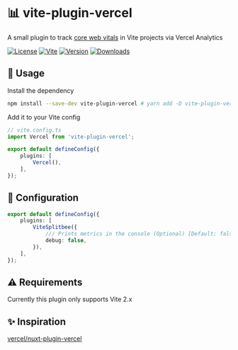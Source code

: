 # 📊 vite-plugin-vercel

A small plugin to track [core web vitals](https://web.dev/vitals/) in Vite projects via Vercel Analytics

[![License](https://img.shields.io/badge/-MIT-f56565.svg?longCache=true&style=for-the-badge)](https://github.com/nurodev/vite-plugin-vercel/blob/main/LICENSE)
[![Vite](https://img.shields.io/badge/-vite%202.x-3eaf7c.svg?longCache=true&style=for-the-badge)](https://vitejs.dev)
[![Version](https://img.shields.io/npm/v/vite-plugin-vercel?label=%20&style=for-the-badge)](https://www.npmjs.com/package/vite-plugin-vercel)
[![Downloads](https://img.shields.io/npm/dm/vite-plugin-vercel?label=%20&logo=Docusign&logoColor=white&style=for-the-badge)](https://www.npmjs.com/package/vite-plugin-vercel)

## 🦄 Usage

Install the dependency
```bash
npm install --save-dev vite-plugin-vercel # yarn add -D vite-plugin-vercel
```

Add it to your Vite config
```typescript
// vite.config.ts
import Vercel from 'vite-plugin-vercel';

export default defineConfig({
    plugins: [
        Vercel(),
    ],
});
```

## 🔧 Configuration

```typescript
export default defineConfig({
    plugins: [
        ViteSplitbee({
            /// Prints metrics in the console (Optional) [Default: false]
            debug: false,
        }),
    ],
});
```

## ⚠️ Requirements

Currently this plugin only supports Vite 2.x


## ✨ Inspiration

[vercel/nuxt-plugin-vercel](https://github.com/vercel/nuxt-plugin-vercel)
